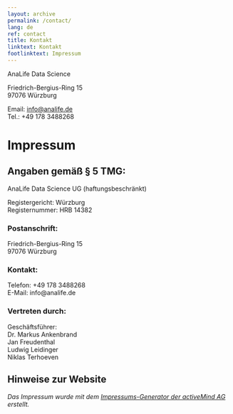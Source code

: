 ```yaml
---
layout: archive
permalink: /contact/
lang: de
ref: contact
title: Kontakt
linktext: Kontakt
footlinktext: Impressum
---
```


AnaLife Data Science

Friedrich-Bergius-Ring 15<br>
97076 Würzburg

Email: info@analife.de<br>
Tel.: +49 178 3488268

<h1>Impressum</h1>
<h2>Angaben gemäß § 5 TMG:</h2>
<p>AnaLife Data Science UG (haftungsbeschränkt)<br></p>
<p>Registergericht: Würzburg<br>
Registernummer: HRB 14382<br></p>
<h3>Postanschrift:</h3>
<p>Friedrich-Bergius-Ring 15<br>97076 Würzburg<br></p>
<h3>Kontakt:</h3>
<p>Telefon: +49 178 3488268<br>E-Mail: info@analife.de</p>
<h3>Vertreten durch:</h3>
<p>Geschäftsführer:
<br>Dr. Markus Ankenbrand
<br>Jan Freudenthal
<br>Ludwig Leidinger
<br>Niklas Terhoeven</p>
<h2>Hinweise zur Website</h2>
<p><em>Das Impressum wurde mit dem <a href="https://www.activemind.de/datenschutz/impressums-generator/">Impressums-Generator der activeMind AG</a> erstellt.</em></p>

